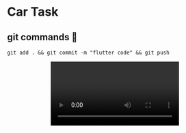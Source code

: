 # Car Task

## git commands 💚 
```
git add . && git commit -m "flutter code" && git push
```
<center> 

<video src="./task_car.mp4" controls="controls" style="max-width: 400px;">
</video>
 </center>

